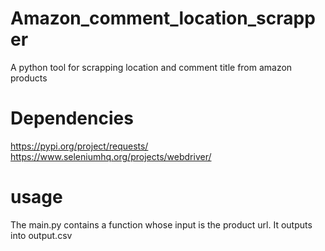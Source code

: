 # Amazon_comment_location_scrapper
A python tool for scrapping location and comment title from amazon products

# Dependencies
https://pypi.org/project/requests/
https://www.seleniumhq.org/projects/webdriver/

# usage
The main.py contains a function whose input is the product url. It outputs into output.csv
